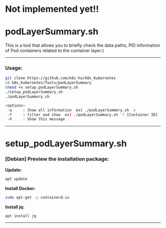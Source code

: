 # Not implemented yet!!
# podLayerSummary.sh
  
This is a tool that allows you to briefly check the data paths, PID information of Pod containers related to the container layer:)

---

### Usage:  
```bash
git clone https://github.com/k8s-ho/k8s_Kubernetes    
cd k8s_Kubernetes/Tools/podLayerSummary
chmod +x setup_podLayerSummary.sh
./setup_podLayerSummary.sh 
./podLayerSummary.sh

<options>
 -a     : Show all information  ex) ./podLayerSummery.sh -a
 -f     : filter and show  ex) ./podLayerSummary.sh -f [Container ID]
 -h     : Show this message
```

---

# setup_podLayerSummary.sh  
### [Debian] Preview the installation package:   
__Update:__     
```bash
apt update   
```
__Install Docker:__    
```bash
sudo apt-get -y containerd.io
```
__Install jq:__  
```bash
apt install jq
```   

---
